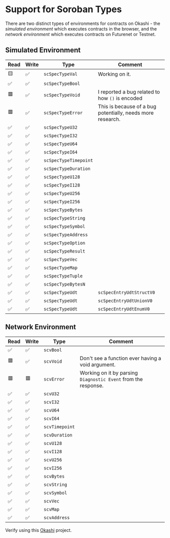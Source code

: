 # Support for Soroban Types

There are two distinct types of environments for contracts on Okashi - the *simulated environment* which executes contracts in the browser, and the *network environment* which executes contracts on Futurenet or Testnet.

## Simulated Environment

| Read | Write | Type | Comment |
| --- | --- | --- | --- |
| 🟨 | ✅ | `scSpecTypeVal` | Working on it. |
| ✅ | ✅ | `scSpecTypeBool` ||
| 🟥 | ✅ | `scSpecTypeVoid` | I reported a bug related to how `()` is encoded |
| 🟥 | ✅ | `scSpecTypeError` | This is because of a bug potentially, needs more research. |
| ✅ | ✅ | `scSpecTypeU32` ||
| ✅ | ✅ | `scSpecTypeI32` ||
| ✅ | ✅ | `scSpecTypeU64` ||
| ✅ | ✅ | `scSpecTypeI64` ||
| ✅ | ✅ | `scSpecTypeTimepoint` ||
| ✅ | ✅ | `scSpecTypeDuration` ||
| ✅ | ✅ | `scSpecTypeU128` ||
| ✅ | ✅ | `scSpecTypeI128` ||
| ✅ | ✅ | `scSpecTypeU256` ||
| ✅ | ✅ | `scSpecTypeI256` ||
| ✅ | ✅ | `scSpecTypeBytes` ||
| ✅ | ✅ | `scSpecTypeString` ||
| ✅ | ✅ | `scSpecTypeSymbol` ||
| ✅ | ✅ | `scSpecTypeAddress` ||
| ✅ | ✅ | `scSpecTypeOption` ||
| ✅ | ✅ | `scSpecTypeResult` ||
| ✅ | ✅ | `scSpecTypeVec` ||
| ✅ | ✅ | `scSpecTypeMap` ||
| ✅ | ✅ | `scSpecTypeTuple` ||
| ✅ | ✅ | `scSpecTypeBytesN` ||
| ✅ | ✅ | `scSpecTypeUdt` | `scSpecEntryUdtStructV0` |
| ✅ | ✅ | `scSpecTypeUdt` | `scSpecEntryUdtUnionV0` |
| ✅ | ✅ | `scSpecTypeUdt` | `scSpecEntryUdtEnumV0` |

## Network Environment

| Read | Write | Type | Comment |
| --- | --- | --- | --- |
| ✅ | ✅ | `scvBool` ||
| 🟥 | ✅ | `scvVoid` | Don't see a function ever having a void argument. |
| 🟥 | 🟥 | `scvError` | Working on it by parsing `Diagnostic Event` from the response. |
| ✅ | ✅ | `scvU32` ||
| ✅ | ✅ | `scvI32` ||
| ✅ | ✅ | `scvU64` ||
| ✅ | ✅ | `scvI64` ||
| ✅ | ✅ | `scvTimepoint` ||
| ✅ | ✅ | `scvDuration` ||
| ✅ | ✅ | `scvU128` ||
| ✅ | ✅ | `scvI128` ||
| ✅ | ✅ | `scvU256` ||
| ✅ | ✅ | `scvI256` ||
| ✅ | ✅ | `scvBytes` ||
| ✅ | ✅ | `scvString` ||
| ✅ | ✅ | `scvSymbol` ||
| ✅ | ✅ | `scvVec` ||
| ✅ | ✅ | `scvMap` ||
| ✅ | ✅ | `scvAddress` ||

Verify using this [Okashi](https://trunk.okashi.dev/playground/astrvtznqohfswtehpmwuxdxncaj) project.